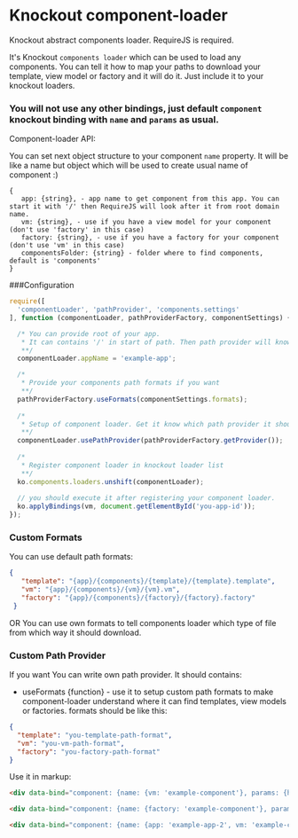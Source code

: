 # Knockout component-loader
Knockout abstract components loader. RequireJS is required.

It's Knockout `components loader` which can be used to load any components. You can tell it how to map your paths to download your template, view model or factory and it will do it. Just include it to your knockout loaders.

### You will not use any other bindings, just default `component` knockout binding with `name` and `params` as usual.

Component-loader API:

You can set next object structure to your component `name` property. It will be like a name but object which will be used to create usual name of component :)
```
{
   app: {string}, - app name to get component from this app. You can start it with '/' then RequireJS will look after it from root domain name.
   vm: {string}, - use if you have a view model for your component (don't use 'factory' in this case)
   factory: {string}, - use if you have a factory for your component (don't use 'vm' in this case)
   componentsFolder: {string} - folder where to find components, default is 'components'
}
```

###Configuration

```javascript
require([
  'componentLoader', 'pathProvider', 'components.settings'
], function (componentLoader, pathProviderFactory, componentSettings) {

  /* You can provide root of your app.
   * It can contains '/' in start of path. Then path provider will know that you want to load js file from root of your domain.
   **/
  componentLoader.appName = 'example-app';

  /* 
   * Provide your components path formats if you want
   **/
  pathProviderFactory.useFormats(componentSettings.formats);
  
  /*
   * Setup of component loader. Get it know which path provider it should use.
   **/
  componentLoader.usePathProvider(pathProviderFactory.getProvider());
  
  /*
   * Register component loader in knockout loader list
   **/
  ko.components.loaders.unshift(componentLoader);
  
  // you should execute it after registering your component loader.
  ko.applyBindings(vm, document.getElementById('you-app-id'));
});

```
### Custom Formats
You can use default path formats:
```json
{
   "template": "{app}/{components}/{template}/{template}.template",
   "vm": "{app}/{components}/{vm}/{vm}.vm",
   "factory": "{app}/{components}/{factory}/{factory}.factory"
 }

```
OR You can use own formats to tell components loader which type of file from which way it should download.

### Custom Path Provider
If you want You can write own path provider. It should contains:

* useFormats {function} - use it to setup custom path formats to make component-loader understand where it can find templates, view models or factories. formats should be like this: 
```json
{
  "template": "you-template-path-format",
  "vm": "you-vm-path-format",
  "factory": "you-factory-path-format"
}
```

Use it in markup:

```html
<div data-bind="component: {name: {vm: 'example-component'}, params: {hello: 'world'}}"></div>

<div data-bind="component: {name: {factory: 'example-component'}, params: {hello: 'world'}}"></div>

<div data-bind="component: {name: {app: 'example-app-2', vm: 'example-component'}, params: {hello: 'world'}}"></div>
```


